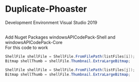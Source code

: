# Duplicate-Phoaster

Development Environment Visual Studio 2019<br>
<br>

Add Nuget Packages windowsAPICodePack-Shell and windowsAPICodePack-Core<br>
For this code to work <br>
```C#
ShellFile shellFile = ShellFile.FromFilePath(listFiles[i]);
Bitmap shellThumb = shellFile.Thumbnail.ExtraLargeBitmap;
```
```C#
ShellFile shellFile = ShellFile.FromFilePath(listFiles[j]);
Bitmap shellThumb = shellFile.Thumbnail.ExtraLargeBitmap;
```
